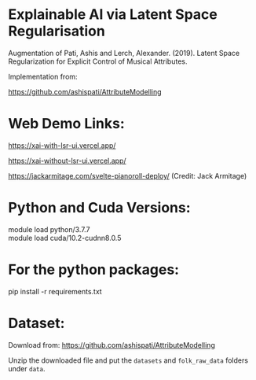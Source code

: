 # Explainable AI via Latent Space Regularisation

Augmentation of Pati, Ashis and Lerch, Alexander. (2019). Latent Space Regularization for Explicit Control of Musical Attributes.

Implementation from:

https://github.com/ashispati/AttributeModelling

# Web Demo Links:

https://xai-with-lsr-ui.vercel.app/

https://xai-without-lsr-ui.vercel.app/

https://jackarmitage.com/svelte-pianoroll-deploy/ (Credit: Jack Armitage)


# Python and Cuda Versions:
module load python/3.7.7       
module load cuda/10.2-cudnn8.0.5

# For the python packages:
pip install -r requirements.txt

# Dataset:

Download from: https://github.com/ashispati/AttributeModelling

Unzip the downloaded file and put the `datasets` and `folk_raw_data` folders under `data`.

